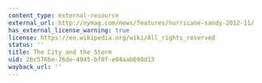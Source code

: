 ```yaml
---
content_type: external-resource
external_url: http://nymag.com/news/features/hurricane-sandy-2012-11/
has_external_license_warning: true
license: https://en.wikipedia.org/wiki/All_rights_reserved
status: ''
title: The City and the Storm
uid: 2bc576be-76de-4945-bf8f-e04aab698d13
wayback_url: ''
---
```

